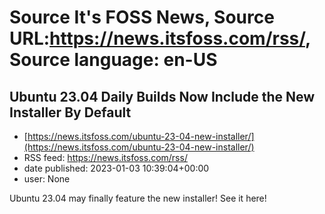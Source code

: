 # Source It's FOSS News, Source URL:https://news.itsfoss.com/rss/, Source language: en-US

## Ubuntu 23.04 Daily Builds Now Include the New Installer By Default
 - [https://news.itsfoss.com/ubuntu-23-04-new-installer/](https://news.itsfoss.com/ubuntu-23-04-new-installer/)
 - RSS feed: https://news.itsfoss.com/rss/
 - date published: 2023-01-03 10:39:04+00:00
 - user: None

Ubuntu 23.04 may finally feature the new installer! See it here!
